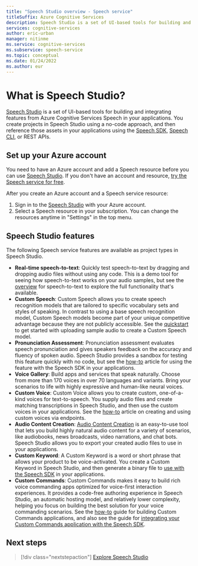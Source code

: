 ```yaml
---
title: "Speech Studio overview - Speech service"
titleSuffix: Azure Cognitive Services
description: Speech Studio is a set of UI-based tools for building and integrating features from Azure Speech service in your applications.
services: cognitive-services
author: eric-urban
manager: nitinme
ms.service: cognitive-services
ms.subservice: speech-service
ms.topic: conceptual
ms.date: 01/24/2022
ms.author: eur
---
```


# What is Speech Studio?

[Speech Studio](https://speech.microsoft.com) is a set of UI-based tools for building and integrating features from Azure Cognitive Services Speech in your applications. You create projects in Speech Studio using a no-code approach, and then reference those assets in your applications using the [Speech SDK](speech-sdk.md), [Speech CLI](spx-overview.md), or REST APIs.

## Set up your Azure account

You need to have an Azure account and add a Speech resource before you can use [Speech Studio](https://speech.microsoft.com). If you don't have an account and resource, [try the Speech service for free](overview.md#try-the-speech-service-for-free).

After you create an Azure account and a Speech service resource:

1. Sign in to the [Speech Studio](https://speech.microsoft.com) with your Azure account.
1. Select a Speech resource in your subscription. You can change the resources anytime in "Settings" in the top menu.

## Speech Studio features

The following Speech service features are available as project types in Speech Studio.

* **Real-time speech-to-text**: Quickly test speech-to-text by dragging and dropping audio files without using any code. This is a demo tool for seeing how speech-to-text works on your audio samples, but see the [overview](speech-to-text.md) for speech-to-text to explore the full functionality that's available.
* **Custom Speech**: Custom Speech allows you to create speech recognition models that are tailored to specific vocabulary sets and styles of speaking. In contrast to using a base speech recognition model, Custom Speech models become part of your unique competitive advantage because they are not publicly accessible. See the [quickstart](how-to-custom-speech-test-and-train.md) to get started with uploading sample audio to create a Custom Speech model.
* **Pronunciation Assessment**: Pronunciation assessment evaluates speech pronunciation and gives speakers feedback on the accuracy and fluency of spoken audio. Speech Studio provides a sandbox for testing this feature quickly with no code, but see the [how-to](how-to-pronunciation-assessment.md) article for using the feature with the Speech SDK in your applications.
* **Voice Gallery**: Build apps and services that speak naturally. Choose from more than 170 voices in over 70 languages and variants. Bring your scenarios to life with highly expressive and human-like neural voices.
* **Custom Voice**: Custom Voice allows you to create custom, one-of-a-kind voices for text-to-speech. You supply audio files and create matching transcriptions in Speech Studio, and then use the custom voices in your applications. See the [how-to](how-to-custom-voice-create-voice.md) article on creating and using custom voices via endpoints. 
* **Audio Content Creation**: [Audio Content Creation](how-to-audio-content-creation.md) is an easy-to-use tool that lets you build highly natural audio content for a variety of scenarios, like audiobooks, news broadcasts, video narrations, and chat bots. Speech Studio allows you to export your created audio files to use in your applications.
* **Custom Keyword**: A Custom Keyword is a word or short phrase that allows your product to be voice-activated. You create a Custom Keyword in Speech Studio, and then generate a binary file to [use with the Speech SDK](custom-keyword-basics.md) in your applications.
* **Custom Commands**: Custom Commands makes it easy to build rich voice commanding apps optimized for voice-first interaction experiences. It provides a code-free authoring experience in Speech Studio, an automatic hosting model, and relatively lower complexity, helping you focus on building the best solution for your voice commanding scenarios. See the [how-to](how-to-develop-custom-commands-application.md) guide for building Custom Commands applications, and also see the guide for [integrating your Custom Commands application with the Speech SDK](how-to-custom-commands-setup-speech-sdk.md).

## Next steps

> [!div class="nextstepaction"]
> [Explore Speech Studio](https://speech.microsoft.com)
